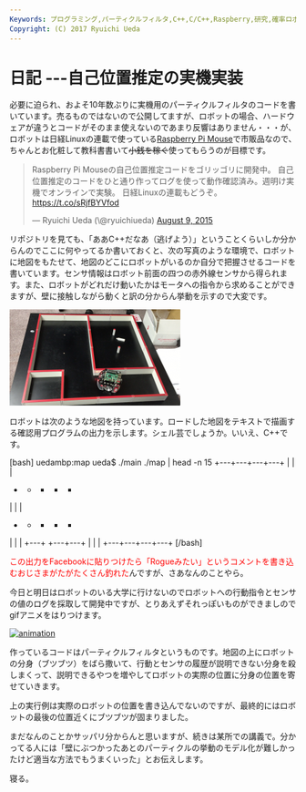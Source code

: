 ```yaml
---
Keywords: プログラミング,パーティクルフィルタ,C++,C/C++,Raspberry,研究,確率ロボティクス,自己位置推定
Copyright: (C) 2017 Ryuichi Ueda
---
```


# 日記 ---自己位置推定の実機実装
必要に迫られ、およそ10年数ぶりに実機用のパーティクルフィルタのコードを書いています。売るものではないので公開してますが、ロボットの場合、ハードウェアが違うとコードがそのまま使えないのであまり反響はありません・・・が、ロボットは日経Linuxの連載で使っている<a href="https://blog.ueda.asia/?page_id=5983" target="_blank">Raspberry Pi Mouse</a>で市販品なので、ちゃんとお化粧して教科書書いて<s>小銭を稼ぐ</s>使ってもらうのが目標です。

<blockquote class="twitter-tweet" data-partner="tweetdeck"><p lang="ja" dir="ltr">Raspberry Pi Mouseの自己位置推定コードをゴリッゴリに開発中。&#10;&#10;自己位置推定のコードをひと通り作ってログを使って動作確認済み。週明け実機でオンラインで実験。&#10;&#10;日経Linuxの連載もどうぞ。&#10;&#10;<a href="https://t.co/sRjfBYVfod">https://t.co/sRjfBYVfod</a></p>&mdash; Ryuichi Ueda (\@ryuichiueda) <a href="https://twitter.com/ryuichiueda/status/630338662790660096">August 9, 2015</a></blockquote>
<script async src="//platform.twitter.com/widgets.js" charset="utf-8"></script>

リポジトリを見ても、「ああC++だなあ（逃げよう）」ということくらいしか分からんのでここに何やってるか書いておくと、次の写真のような環境で、ロボットに地図をもたせて、地図のどこにロボットがいるのか自分で把握させるコードを書いています。センサ情報はロボット前面の四つの赤外線センサから得られます。また、ロボットがどれだけ動いたかはモータへの指令から求めることができますが、壁に接触しながら動くと訳の分からん挙動を示すので大変です。

<a href="fa73bfa53dd26337607eb0df50fcd604.png"><img src="fa73bfa53dd26337607eb0df50fcd604-300x169.png" alt="スクリーンショット 2015-08-09 20.14.35" width="300" height="169" class="aligncenter size-medium wp-image-6811" /></a>

ロボットは次のような地図を持っています。ロードした地図をテキストで描画する確認用プログラムの出力を示します。シェル芸でしょうか。いいえ、C++です。

[bash]
uedambp:map ueda$ ./main ./map | head -n 15
+---+---+---+---+
| | | 
+ + + + +
| | | 
+ + + + +
| | | 
+---+ +---+---+
| | | 
+---+---+---+---+
[/bash]

<span style="color:red">この出力をFacebookに貼りつけたら「Rogueみたい」というコメントを書き込むおじさまがたがたくさん釣れた</span>んですが、さあなんのことやら。

今日と明日はロボットのいる大学に行けないのでロボットへの行動指令とセンサの値のログを採取して開発中ですが、とりあえずそれっぽいものができましのでgifアニメをはりつけます。

<a href="animation3.gif"><img src="animation3.gif" alt="animation" width="360" height="360" class="aligncenter size-full wp-image-6833" /></a>

作っているコードはパーティクルフィルタというものです。地図の上にロボットの分身（ブツブツ）をばら撒いて、行動とセンサの履歴が説明できない分身を殺しまくって、説明できるやつを増やしてロボットの実際の位置に分身の位置を寄せていきます。

上の実行例は実際のロボットの位置を書き込んでないのですが、最終的にはロボットの最後の位置近くにブツブツが固まりました。


まだなんのことかサッパリ分からんと思いますが、続きは某所での講義で。分かってる人には「壁にぶつかったあとのパーティクルの挙動のモデル化が難しかったけど適当な方法でもうまくいった」とお伝えします。



寝る。
